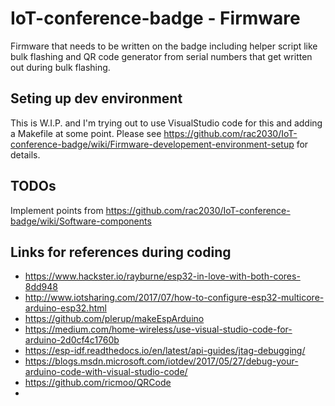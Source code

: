 # IoT-conference-badge - Firmware
Firmware that needs to be written on the badge including helper script like bulk flashing and QR code generator from serial numbers that get written out during bulk flashing.

## Seting up dev environment
This is W.I.P. and I'm trying out to use VisualStudio code for this and adding a Makefile at some point.
Please see https://github.com/rac2030/IoT-conference-badge/wiki/Firmware-developement-environment-setup for details.

## TODOs
Implement points from https://github.com/rac2030/IoT-conference-badge/wiki/Software-components

## Links for references during coding
* https://www.hackster.io/rayburne/esp32-in-love-with-both-cores-8dd948
* http://www.iotsharing.com/2017/07/how-to-configure-esp32-multicore-arduino-esp32.html
* https://github.com/plerup/makeEspArduino
* https://medium.com/home-wireless/use-visual-studio-code-for-arduino-2d0cf4c1760b
* https://esp-idf.readthedocs.io/en/latest/api-guides/jtag-debugging/
* https://blogs.msdn.microsoft.com/iotdev/2017/05/27/debug-your-arduino-code-with-visual-studio-code/
* https://github.com/ricmoo/QRCode
* 
